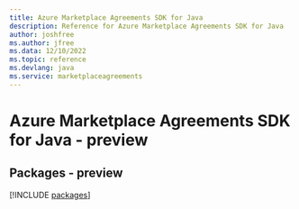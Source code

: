 ```yaml
---
title: Azure Marketplace Agreements SDK for Java
description: Reference for Azure Marketplace Agreements SDK for Java
author: joshfree
ms.author: jfree
ms.data: 12/10/2022
ms.topic: reference
ms.devlang: java
ms.service: marketplaceagreements
---
```

# Azure Marketplace Agreements SDK for Java - preview
## Packages - preview
[!INCLUDE [packages](marketplace-agreements-index.md)]